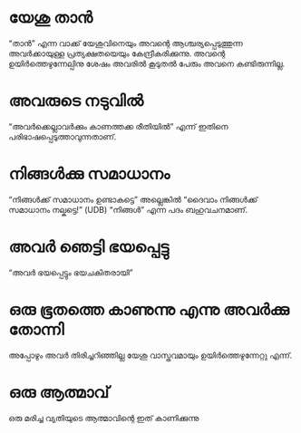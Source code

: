 # യേശു താൻ
“താൻ” എന്ന വാക്ക് യേശുവിനെയും അവന്റെ ആശ്ചര്യപ്പെടുത്തുന്ന അവർക്കായുള്ള പ്രത്യക്ഷതയെയും കേന്ദ്രീകരിക്കുന്നു. അവന്റെ ഉയിർത്തെഴുന്നേല്പിനു ശേഷം അവരിൽ കൂടുതൽ പേരും അവനെ കണ്ടിരുന്നില്ല.
# അവരുടെ നടുവിൽ
“അവർക്കെല്ലാവർക്കും കാണത്തക്ക രീതിയിൽ” എന്ന് ഇതിനെ പരിഭാഷപ്പെടുത്താവുന്നതാണ്.
# നിങ്ങൾക്കു സമാധാനം
“നിങ്ങൾക്ക് സമാധാനം ഉണ്ടാകട്ടെ” അല്ലെങ്കിൽ “ദൈവാം നിങ്ങൾക്ക് സമാധാനം നല്കട്ടെ!” (UDB)  “നിങ്ങൾ” എന്ന പദം ബഹുവചനമാണ്.
# അവർ ഞെട്ടി ഭയപ്പെട്ടു
“അവർ ഭയപ്പെട്ടും ഭയചകിതരായി”
# ഒരു ഭൂതത്തെ കാണുന്നു എന്നു അവർക്കു തോന്നി
അപ്പോഴും അവർ തിരിച്ചറിഞ്ഞില്ല യേശു വാസ്തവമായും ഉയിർത്തെഴുന്നേറ്റു എന്ന്.
# ഒരു ആത്മാവ്
ഒരു മരിച്ച വ്യതിയുടെ ആത്മാവിന്റെ ഇത് കാണിക്കുന്നു

